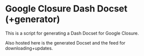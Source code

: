 # Google Closure Dash Docset (+generator)

This is a script for generating a Dash Docset for Google Closure.

Also hosted here is the generated Docset and the feed for downloading+updates.
